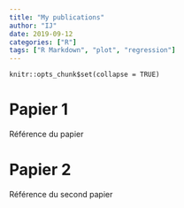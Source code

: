 ```yaml
---
title: "My publications"
author: "IJ"
date: 2019-09-12
categories: ["R"]
tags: ["R Markdown", "plot", "regression"]
---
```


```{r setup, include=FALSE}
knitr::opts_chunk$set(collapse = TRUE)
```

# Papier 1
Référence du papier

# Papier 2
Référence du second papier